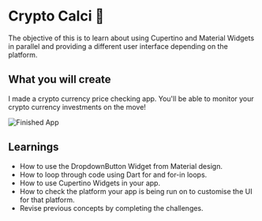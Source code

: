 # Crypto Calci 🤑

The objective of this is to learn about using Cupertino and Material Widgets in parallel and providing a different user interface depending on the platform.

## What you will create
I made a crypto currency price checking app. You'll be able to monitor your crypto currency investments on the move!

![Finished App](https://github.com/londonappbrewery/Images/blob/master/bitcoin-flutter-demo.gif)

## Learnings

- How to use the DropdownButton Widget from Material design.
- How to loop through code using Dart for and for-in loops.
- How to use Cupertino Widgets in your app.
- How to check the platform your app is being run on to customise the UI for that platform.
- Revise previous concepts by completing the challenges.
